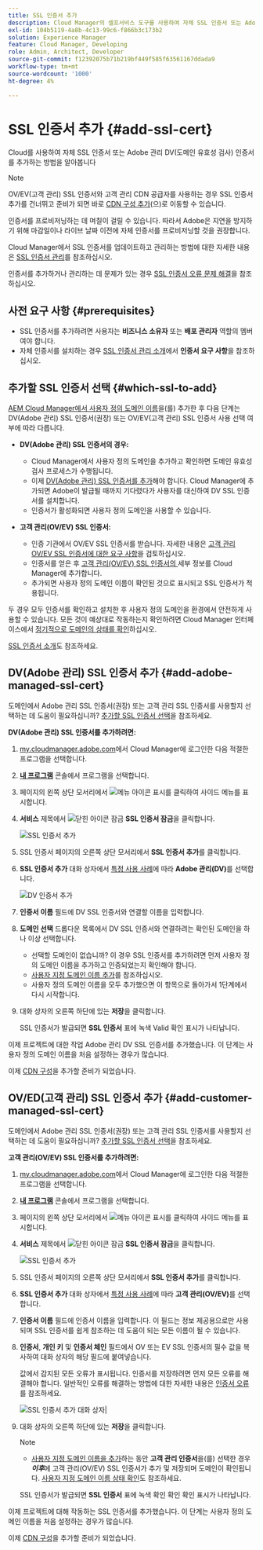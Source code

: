 ```yaml
---
title: SSL 인증서 추가
description: Cloud Manager의 셀프서비스 도구를 사용하여 자체 SSL 인증서 또는 Adobe 관리 DV(도메인 유효성 검사) 인증서를 추가하는 방법을 알아봅니다.
exl-id: 104b5119-4a8b-4c13-99c6-f866b3c173b2
solution: Experience Manager
feature: Cloud Manager, Developing
role: Admin, Architect, Developer
source-git-commit: f12392075b71b219bf449f585f63561167ddada9
workflow-type: tm+mt
source-wordcount: '1000'
ht-degree: 4%

---
```



# SSL 인증서 추가 {#add-ssl-cert}

Cloud를 사용하여 자체 SSL 인증서 또는 Adobe 관리 DV(도메인 유효성 검사) 인증서를 추가하는 방법을 알아봅니다

>[!NOTE]
>
>OV/EV(고객 관리) SSL 인증서와 고객 관리 CDN 공급자를 사용하는 경우 SSL 인증서 추가를 건너뛰고 준비가 되면 바로 [CDN 구성 추가](/help/implementing/cloud-manager/cdn-configurations/add-cdn-config.md)(으)로 이동할 수 있습니다.

인증서를 프로비저닝하는 데 며칠이 걸릴 수 있습니다. 따라서 Adobe은 지연을 방지하기 위해 마감일이나 라이브 날짜 이전에 자체 인증서를 프로비저닝할 것을 권장합니다.

Cloud Manager에서 SSL 인증서를 업데이트하고 관리하는 방법에 대한 자세한 내용은 [SSL 인증서 관리](/help/implementing/cloud-manager/managing-ssl-certifications/managing-certificates.md)를 참조하십시오.

인증서를 추가하거나 관리하는 데 문제가 있는 경우 [SSL 인증서 오류 문제 해결](/help/implementing/cloud-manager/managing-ssl-certifications/troubleshoot-ssl-cert.md)을 참조하십시오.


## 사전 요구 사항 {#prerequisites}

* SSL 인증서를 추가하려면 사용자는 **비즈니스 소유자** 또는 **배포 관리자** 역할의 멤버여야 합니다.
* 자체 인증서를 설치하는 경우 [SSL 인증서 관리 소개](/help/implementing/cloud-manager/managing-ssl-certifications/introduction-to-ssl-certificates.md#requirements)에서 **인증서 요구 사항**&#x200B;을 참조하십시오.

## 추가할 SSL 인증서 선택 {#which-ssl-to-add}

[AEM Cloud Manager에서 사용자 정의 도메인 이름](/help/implementing/cloud-manager/custom-domain-names/add-custom-domain-name.md)을(를) 추가한 후 다음 단계는 DV(Adobe 관리) SSL 인증서(권장) 또는 OV/EV(고객 관리) SSL 인증서 사용 선택 여부에 따라 다릅니다.

* **DV(Adobe 관리) SSL 인증서의 경우:**
   * Cloud Manager에서 사용자 정의 도메인을 추가하고 확인하면 도메인 유효성 검사 프로세스가 수행됩니다.
   * 이제 [DV(Adobe 관리) SSL 인증서를 추가](#add-adobe-managed-ssl-cert)해야 합니다.
Cloud Manager에 추가되면 Adobe이 발급될 때까지 기다렸다가 사용자를 대신하여 DV SSL 인증서를 설치합니다.
   * 인증서가 활성화되면 사용자 정의 도메인을 사용할 수 있습니다.

* **고객 관리(OV/EV) SSL 인증서:**

   * 인증 기관에서 OV/EV SSL 인증서를 받습니다. 자세한 내용은 [고객 관리 OV/EV SSL 인증서에 대한 요구 사항](/help/implementing/cloud-manager/managing-ssl-certifications/introduction-to-ssl-certificates.md#requirements)을 검토하십시오.
   * 인증서를 얻은 후 [고객 관리(OV/EV) SSL 인증서의 ](#add-customer-manage-ssl-cert) 세부 정보를 Cloud Manager에 추가합니다.
   * 추가되면 사용자 정의 도메인 이름이 확인된 것으로 표시되고 SSL 인증서가 적용됩니다.

두 경우 모두 인증서를 확인하고 설치한 후 사용자 정의 도메인을 환경에서 안전하게 사용할 수 있습니다. 모든 것이 예상대로 작동하는지 확인하려면 Cloud Manager 인터페이스에서 [정기적으로 도메인의 상태를 확인](/help/implementing/cloud-manager/custom-domain-names/check-domain-name-status.md)하십시오.

[SSL 인증서 소개](/help/implementing/cloud-manager/managing-ssl-certifications/introduction-to-ssl-certificates.md)도 참조하세요.

## DV(Adobe 관리) SSL 인증서 추가 {#add-adobe-managed-ssl-cert}

도메인에서 Adobe 관리 SSL 인증서(권장) 또는 고객 관리 SSL 인증서를 사용할지 선택하는 데 도움이 필요하십니까? [추가할 SSL 인증서 선택](#which-ssl-to-add)을 참조하세요.

**DV(Adobe 관리) SSL 인증서를 추가하려면:**

1. [my.cloudmanager.adobe.com](https://my.cloudmanager.adobe.com/)에서 Cloud Manager에 로그인한 다음 적절한 프로그램을 선택합니다.
1. **[내 프로그램](/help/implementing/cloud-manager/navigation.md#my-programs)** 콘솔에서 프로그램을 선택합니다.
1. 페이지의 왼쪽 상단 모서리에서 ![메뉴 아이콘 표시](https://spectrum.adobe.com/static/icons/workflow_18/Smock_ShowMenu_18_N.svg)를 클릭하여 사이드 메뉴를 표시합니다.

1. **서비스** 제목에서 ![닫힌 아이콘 잠금](https://spectrum.adobe.com/static/icons/workflow_18/Smock_LockClosed_18_N.svg) **SSL 인증서 잠금**&#x200B;을 클릭합니다.

   ![SSL 인증서 추가](/help/implementing/cloud-manager/assets/ssl/ssl-cert-add.png)

1. SSL 인증서 페이지의 오른쪽 상단 모서리에서 **SSL 인증서 추가**&#x200B;를 클릭합니다.

1. **SSL 인증서 추가** 대화 상자에서 [특정 사용 사례](#which-ssl-to-add)에 따라 **Adobe 관리(DV)**&#x200B;를 선택합니다.

   ![DV 인증서 추가](/help/implementing/cloud-manager/assets/ssl/add-dv-certificate.png)

1. **인증서 이름** 필드에 DV SSL 인증서와 연결할 이름을 입력합니다.

1. **도메인 선택** 드롭다운 목록에서 DV SSL 인증서와 연결하려는 확인된 도메인을 하나 이상 선택합니다.
   * 선택할 도메인이 없습니까? 이 경우 SSL 인증서를 추가하려면 먼저 사용자 정의 도메인 이름을 추가하고 인증되었는지 확인해야 합니다.
   * [사용자 지정 도메인 이름 추가](/help/implementing/cloud-manager/custom-domain-names/add-custom-domain-name.md)를 참조하십시오.
   * 사용자 정의 도메인 이름을 모두 추가했으면 이 항목으로 돌아가서 1단계에서 다시 시작합니다.

1. 대화 상자의 오른쪽 하단에 있는 **저장**&#x200B;을 클릭합니다.

   SSL 인증서가 발급되면 **SSL 인증서** 표에 녹색 Valid 확인 표시가 나타납니다.

이제 프로젝트에 대한 작업 Adobe 관리 DV SSL 인증서를 추가했습니다. 이 단계는 사용자 정의 도메인 이름을 처음 설정하는 경우가 많습니다.

이제 [CDN 구성](/help/implementing/cloud-manager/cdn-configurations/add-cdn-config.md)을 추가할 준비가 되었습니다.

## OV/ED(고객 관리) SSL 인증서 추가 {#add-customer-managed-ssl-cert}

<!-- IF THIS TOPIC GET UPDATED, REMEMBER TO UPDATE THE STEPS ALSO IN THE "MANAGE SSL CERTIFICATES TOPIC TOO -->

도메인에서 Adobe 관리 SSL 인증서(권장) 또는 고객 관리 SSL 인증서를 사용할지 선택하는 데 도움이 필요하십니까? [추가할 SSL 인증서 선택](#which-ssl-to-add)을 참조하세요.

**고객 관리(OV/EV) SSL 인증서를 추가하려면:**

1. [my.cloudmanager.adobe.com](https://my.cloudmanager.adobe.com/)에서 Cloud Manager에 로그인한 다음 적절한 프로그램을 선택합니다.

1. **[내 프로그램](/help/implementing/cloud-manager/navigation.md#my-programs)** 콘솔에서 프로그램을 선택합니다.

1. 페이지의 왼쪽 상단 모서리에서 ![메뉴 아이콘 표시](https://spectrum.adobe.com/static/icons/workflow_18/Smock_ShowMenu_18_N.svg)를 클릭하여 사이드 메뉴를 표시합니다.

1. **서비스** 제목에서 ![닫힌 아이콘 잠금](https://spectrum.adobe.com/static/icons/workflow_18/Smock_LockClosed_18_N.svg) **SSL 인증서 잠금**&#x200B;을 클릭합니다.

   ![SSL 인증서 추가](/help/implementing/cloud-manager/assets/ssl/ssl-cert-add.png)

1. SSL 인증서 페이지의 오른쪽 상단 모서리에서 **SSL 인증서 추가**&#x200B;를 클릭합니다.

1. **SSL 인증서 추가** 대화 상자에서 [특정 사용 사례](#which-ssl-to-add)에 따라 **고객 관리(OV/EV)**&#x200B;를 선택합니다.

1. **인증서 이름** 필드에 인증서 이름을 입력합니다.
이 필드는 정보 제공용으로만 사용되며 SSL 인증서를 쉽게 참조하는 데 도움이 되는 모든 이름이 될 수 있습니다.

1. **인증서**, **개인 키** 및 **인증서 체인** 필드에서 OV 또는 EV SSL 인증서의 필수 값을 복사하여 대화 상자의 해당 필드에 붙여넣습니다.

   값에서 감지된 모든 오류가 표시됩니다. 인증서를 저장하려면 먼저 모든 오류를 해결해야 합니다. 일반적인 오류를 해결하는 방법에 대한 자세한 내용은 [인증서 오류](#certificate-errors)를 참조하세요.

   ![SSL 인증서 추가 대화 상자](/help/implementing/cloud-manager/assets/ssl/ssl-cert-02.png)|

1. 대화 상자의 오른쪽 하단에 있는 **저장**&#x200B;을 클릭합니다.

   >[!NOTE]
   >
   >* [사용자 지정 도메인 이름을 추가](/help/implementing/cloud-manager/custom-domain-names/add-custom-domain-name.md)하는 동안 **고객 관리 인증서**&#x200B;을(를) 선택한 경우 ***이후***&#x200B;에 고객 관리(OV/EV) SSL 인증서가 추가 및 저장되며 도메인이 확인됩니다. [사용자 지정 도메인 이름 상태 확인](/help/implementing/cloud-manager/custom-domain-names/check-domain-name-status.md#how-to)도 참조하세요.

   SSL 인증서가 발급되면 **SSL 인증서** 표에 녹색 확인 확인 확인 표시가 나타납니다.

이제 프로젝트에 대해 작동하는 SSL 인증서를 추가했습니다. 이 단계는 사용자 정의 도메인 이름을 처음 설정하는 경우가 많습니다.

이제 [CDN 구성](/help/implementing/cloud-manager/cdn-configurations/add-cdn-config.md)을 추가할 준비가 되었습니다.























<!--
## Add an SSL certificate {#add-ssl-cert}

1. Log into Cloud Manager at [my.cloudmanager.adobe.com](https://my.cloudmanager.adobe.com/) and select the appropriate program.
1. On the **[My Programs](/help/implementing/cloud-manager/navigation.md#my-programs)** console, select the program.
1. In the upper-left corner of the page, click ![Show menu icon](https://spectrum.adobe.com/static/icons/workflow_18/Smock_ShowMenu_18_N.svg) to reveal the side menu. 
1. Under the **Services** heading, click ![Lock closed icon](https://spectrum.adobe.com/static/icons/workflow_18/Smock_LockClosed_18_N.svg) **SSL Certificates**. 

   ![Adding an SSL certificate](/help/implementing/cloud-manager/assets/ssl/ssl-cert-add.png)

1. Near the upper-right corner of the SSL Certificates page, click **Add SSL Certificate**.

1. In the **Add SSL certificate** dialog box, based on [your particular use case](/help/implementing/cloud-manager/managing-ssl-certifications/introduction-to-ssl-certificates.md), do one of the following:

    | | Use case | Steps |
    | --- | --- | --- |
    | 1 | **Add an Adobe managed (DV) certificate** | **To add an Adobe managed (DV) SSL certificate:**<br>a. In the **Add SSL Certificate** dialog box, select the certificate type **Adobe managed (DV)**.<br>![Add a DV certificate](/help/implementing/cloud-manager/assets/ssl/add-dv-certificate.png)<br>b. In the **Certificate name** field, enter a name you want associated with the certificate.<br>c. In the **Select domains** drop-down list, select one or more domains that you want associated with the DV SSL certificate.<br>No domains to select? If so, it means that you must first add a custom domain name and ensure it is verified before you can add an SSL certificate. See [Add a custom domain name](/help/implementing/cloud-manager/custom-domain-names/add-custom-domain-name.md). When you are finished adding a custom domain name, return to this topic and begin at step 1 again.<br>d. Continue to step 7. |
    | 2 | **Add a customer managed (OV/EV) certificate** | **To add a customer managed (OV/EV) SSL certificate:**<br>a. In the **Add SSL Certificate** dialog box, select the certificate type **Customer managed (OV/EV)**.<br>b. In the **Certificate name** field, enter a name for your certificate. This field is for informational purposes only and can be any name that helps you reference your SSL certificate easily.<br>c. In the **Certificate**, **Private key**, and **Certificate chain** fields, paste the required values into their respective fields.<br>![Add SSL certificate dialog box](/help/implementing/cloud-manager/assets/ssl/ssl-cert-02.png)<br>Any detected errors in values are displayed. Before you can save your certificate, you must address all errors. See [Certificate Errors](#certificate-errors) to learn more about troubleshooting common errors.<br>d. Continue to step 7. | 

1. In the lower-right corner of the dialog box, click **Save**.

    >[!NOTE]
    >
    >* If you selected **Adobe managed certificate** while [adding a custom domain name](/help/implementing/cloud-manager/custom-domain-names/add-custom-domain-name.md), the domain is verified with the added certificate when the custom domain is added. 
    >
    >* If you selected **Customer managed certificate** while [adding a custom domain name](/help/implementing/cloud-manager/custom-domain-names/add-custom-domain-name.md), the domain is verified ***after*** the customer managed (OV/EV) SSL certificate is added and saved. See also [Check the status of a custom domain name](/help/implementing/cloud-manager/custom-domain-names/check-domain-name-status.md#how-to).

    After the SSL certificate is successfully issued, it is displayed with a green verified check mark in the **SSL Certificates** table. 

    You now have added a working SSL certificate for your project. This step is often the first to set up a custom domain name. 
    

* To learn about updating and managing your SSL certificates in Cloud Manager, see [Manage SSL certificates](/help/implementing/cloud-manager/managing-ssl-certifications/managing-certificates.md).

* If you are having issues adding or managing your certificates, see [Troubleshoot SSL certificate errors](/help/implementing/cloud-manager/managing-ssl-certifications/troubleshoot-ssl-cert.md). -->
